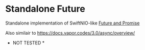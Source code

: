 # Standalone Future

Standalone implementation of SwiftNIO-like [Future and Promise](https://apple.github.io/swift-nio/docs/current/NIO/Classes/EventLoopFuture.html)

Also similair to https://docs.vapor.codes/3.0/async/overview/

* NOT TESTED *
